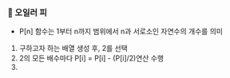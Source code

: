 ### 📌 오일러 피

- P[n] 함수는 1부터 n까지 범위에서 n과 서로소인 자연수의 개수를 의미


1. 구하고자 하는 배열 생성 후, 2를 선택
2. 2의 모든 배수마다 P[i] = P[i] - (P[i]/2)연산 수행
3. 